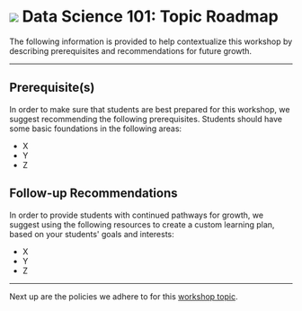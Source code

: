 # ![](https://ga-dash.s3.amazonaws.com/production/assets/logo-9f88ae6c9c3871690e33280fcf557f33.png) Data Science 101: Topic Roadmap

The following information is provided to help contextualize this workshop by describing prerequisites and recommendations for future growth.

---

## Prerequisite(s)

In order to make sure that students are best prepared for this workshop, we suggest recommending the following prerequisites. Students should have some basic foundations in the following areas:

* X
* Y
* Z


## Follow-up Recommendations

In order to provide students with continued pathways for growth, we suggest using the following resources to create a custom learning plan, based on your students' goals and interests:

* X
* Y
* Z

---

Next up are the policies we adhere to for this [workshop topic](./02-tools-policies.md).
